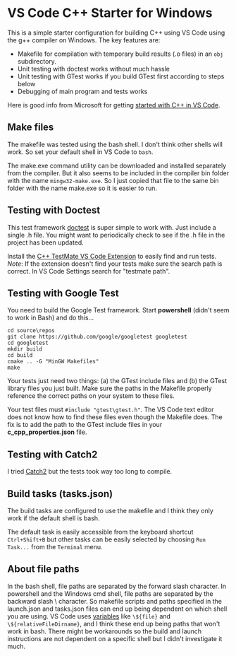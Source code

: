 # VS Code C++ Starter for Windows

This is a simple starter configuration for building C++ using VS Code using the g++ compiler on Windows. The key features are:

- Makefile for compilation with temporary build results (.o files) in an `obj` subdirectory.
- Unit testing with doctest works without much hassle
- Unit testing with GTest works if you build GTest first according to steps below
- Debugging of main program and tests works

Here is good info from Microsoft for getting [started with C++ in VS Code](https://code.visualstudio.com/docs/cpp/config-mingw).

## Make files

The makefile was tested using the bash shell. I don't think other shells will work. So set your default shell in VS Code to `bash`.

The make.exe command utility can be downloaded and installed separately from the compiler. But it also seems to be included in the compiler bin folder with the name `mingw32-make.exe`. So I just copied that file to the same bin folder with the name make.exe so it is easier to run.

## Testing with Doctest

This test framework [doctest](https://github.com/onqtam/doctest/blob/master/doc/markdown/readme.md#reference) is super simple to work with. Just include a single .h file. You might want to periodically check to see if the .h file in the project has been updated.

Install the [C++ TestMate VS Code Extension](https://marketplace.visualstudio.com/items?itemName=matepek.vscode-catch2-test-adapter) to easily find and run tests. _Note_: If the extension doesn't find your tests make sure the search path is correct. In VS Code Settings search for "testmate path".

## Testing with Google Test

You need to build the Google Test framework. Start **powershell** (didn't seem to work in Bash) and do this...

    cd source\repos
    git clone https://github.com/google/googletest googletest
    cd googletest
    mkdir build
    cd build
    cmake .. -G "MinGW Makefiles"
    make

Your tests just need two things: (a) the GTest include files and (b) the GTest library files you just built. Make sure the paths in the Makefile properly reference the correct paths on your system to these files.

Your test files must `#include "gtest\gtest.h"`. The VS Code text editor does not know how to find these files even though the Makefile does. The fix is to add the path to the GTest include files in your **c_cpp_properties.json** file.

## Testing with Catch2

I tried [Catch2](https://github.com/catchorg/Catch2) but the tests took way too long to compile.

## Build tasks (tasks.json)

The build tasks are configured to use the makefile and I think they only work if the default shell is bash.

The default task is easily accessible from the keyboard shortcut `Ctrl+Shift+B` but other tasks can be easily selected by choosing `Run Task...` from the `Terminal` menu.

## About file paths

In the bash shell, file paths are separated by the forward slash character. In powershell and the Windows cmd shell, file paths are separated by the backward slash \\ character. So makefile scripts and paths specified in the launch.json and tasks.json files can end up being dependent on which shell you are using. VS Code uses [variables](https://code.visualstudio.com/docs/editor/variables-reference) like `\${file}` and `\${relativeFileDirname}`, and I think these end up being paths that won't work in bash. There might be workarounds so the build and launch instructions are not dependent on a specific shell but I didn't investigate it much.
